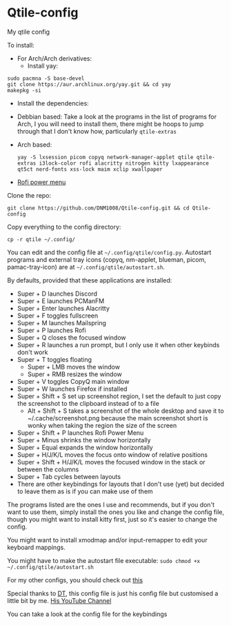 # Qtile-config
My qtile config

To install:
* For Arch/Arch derivatives:
  * Install yay:
```
sudo pacmna -S base-devel
git clone https://aur.archlinux.org/yay.git && cd yay
makepkg -si
```

* Install the dependencies:
 * Debbian based: Take a look at the programs in the list of programs for Arch, I you will need to install them, there might be hoops to jump through that I don't know how, particularly `qtile-extras`
  
  * Arch based:

    ```
    yay -S lxsession picom copyq network-manager-applet qtile qtile-extras i3lock-color rofi alacritty nitrogen kitty lxappearance qt5ct nerd-fonts xss-lock maim xclip xwallpaper
    ```
  * [Rofi power menu](https://github.com/jluttine/rofi-power-menu)


Clone the repo:

```
git clone https://github.com/DNM1008/Qtile-config.git && cd Qtile-config
```

Copy everything to the config directory:

```
cp -r qtile ~/.config/
```
You can edit and the config file at `~/.config/qtile/config.py`.
Autostart programs and external tray icons (copyq, nm-applet, blueman, picom, pamac-tray-icon) are at `~/.config/qtile/autostart.sh`.

By defaults, provided that these applications are installed:
* Super + D launches Discord
* Super + E launches PCManFM
* Super + Enter launches Alacritty
* Super + F toggles fullscreen
* Super + M launches Mailspring
* Super + P launches Rofi
* Super + Q closes the focused window
* Super + R launches a run prompt, but I only use it when other keybinds don't work
* Super + T toggles floating
  * Super + LMB moves the window
  * Super + RMB resizes the window
* Super + V toggles CopyQ main window
* Super + W launches Firefox if installed
* Super + Shift + S set up screenshot region, I set the default to just copy the screenshot to the clipboard instead of to a file
  * Alt + Shift + S takes a screenshot of the whole desktop and save it to ~/.cache/screenshot.png because the main screenshot short is wonky when taking the region the size of the screen 
* Super + Shift + P launches Rofi Power Menu
* Super + Minus shrinks the window horizontally
* Super + Equal expands the window horizontally
* Super + H/J/K/L moves the focus onto window of relative positions
* Super + Shift + H/J/K/L moves the focused window in the stack or between the columns
* Super + Tab cycles between layouts
* There are other keybindings for layouts that I don't use (yet) but decided to leave them as is if you can make use of them

The programs listed are the ones I use and recommends, but if you don't want to use them, simply install the ones you like and change the config file, though you might want to install kitty first, just so it's easier to change the config.
  

You might want to install xmodmap and/or input-remapper to edit your keyboard mappings.

You might have to make the autostart file executable: `sudo chmod +x ~/.config/qtile/autostart.sh`

For my other configs, you should check out [this](https://github.com/DNM1008/Other-configs)

Special thanks to [DT](https://gitlab.com/dwt1), this config file is just his config file but customised a little bit by me.
[His YouTube Channel](https://www.youtube.com/@DistroTube)

You can take a look at the config file for the keybindings
